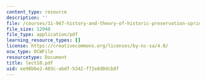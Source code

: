 ```yaml
---
content_type: resource
description: ''
file: /courses/11-947-history-and-theory-of-historic-preservation-spring-2007/ee98bbe2403cabdf5342f72e8d0dcb8f_lect10.pdf
file_size: 12948
file_type: application/pdf
learning_resource_types: []
license: https://creativecommons.org/licenses/by-nc-sa/4.0/
ocw_type: OCWFile
resourcetype: Document
title: lect10.pdf
uid: ee98bbe2-403c-abdf-5342-f72e8d0dcb8f
---
```

